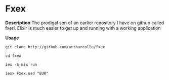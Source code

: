Fxex
====

**Description**
The prodigal son of an earlier repository I have on github called fxerl.
Elixir is much easier to get up and running with a working application

**Usage**

```git clone http://github.com/arthurcolle/fxex```

```cd fxex```

```iex -S mix run```

```iex> Fxex.usd "EUR"```

